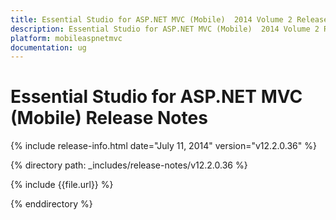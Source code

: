 ```yaml
---
title: Essential Studio for ASP.NET MVC (Mobile)  2014 Volume 2 Release Notes  
description: Essential Studio for ASP.NET MVC (Mobile)  2014 Volume 2 Release Notes  
platform: mobileaspnetmvc
documentation: ug
---
```


# Essential Studio for ASP.NET MVC (Mobile)  Release Notes  

{% include release-info.html date="July 11, 2014"  version="v12.2.0.36" %} 


{% directory path: _includes/release-notes/v12.2.0.36 %}

{% include {{file.url}} %}

{% enddirectory %}